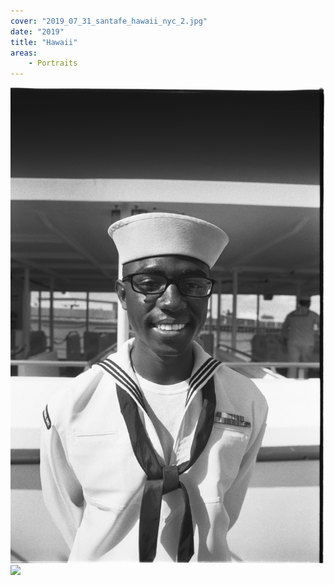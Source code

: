 ```yaml
---
cover: "2019_07_31_santafe_hawaii_nyc_2.jpg"
date: "2019"
title: "Hawaii"
areas:
    - Portraits
---
```


![](2019_07_31_santafe_hawaii_nyc_54.jpg)
![](2019_07_31_santafe_hawaii_nyc_1.jpg)
